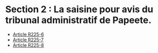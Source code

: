 # Section 2 : La saisine pour avis du tribunal administratif de Papeete.

- [Article R225-6](article-r225-6.md)
- [Article R225-7](article-r225-7.md)
- [Article R225-8](article-r225-8.md)
